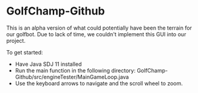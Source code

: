 # GolfChamp-Github
This is an alpha version of what could potentially have been the terrain for our golfbot.
Due to lack of time, we couldn't implement this GUI into our project.

To get started:
- Have Java SDJ 11 installed
- Run the main function in the following directory: GolfChamp-Github/src/engineTester/MainGameLoop.java
- Use the keyboard arrows to navigate and the scroll wheel to zoom.
